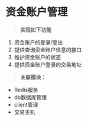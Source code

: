 # 资金账户管理 #	

> **实现如下功能**
1. 资金账户的登录/登出
2. 提供查询资金账户信息的接口
3. 维护资金账户的状态
4. 提供资金账户登录的交易地址

> **关联模块：**
- Redis服务
- db数据库管理
- client管理
- 交易主机